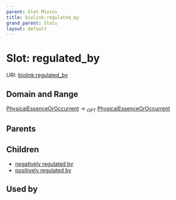 ```yaml
---
parent: Slot Mixins
title: biolink:regulated_by
grand_parent: Slots
layout: default
---
```


# Slot: regulated_by




URI: [biolink:regulated_by](https://w3id.org/biolink/vocab/regulated_by)

## Domain and Range

[PhysicalEssenceOrOccurrent](PhysicalEssenceOrOccurrent.md) ->  <sub>OPT</sub> [PhysicalEssenceOrOccurrent](PhysicalEssenceOrOccurrent.md)

## Parents


## Children

 *  [negatively regulated by](negatively_regulated_by.md)
 *  [positively regulated by](positively_regulated_by.md)

## Used by

